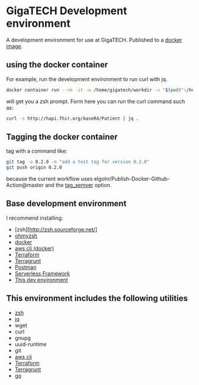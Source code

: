 # GigaTECH Development environment

A development environment for use at GigaTECH. Published to a [docker image](https://hub.docker.com/repository/docker/gigatech/dev).

## using the docker container

For example, run the development environment to run curl with jq.

```zsh
docker container run --rm -it -w /home/gigatech/workdir -v "$(pwd)":/home/gigatech/workdir -v "${HOME}":/home/gigatech -e "TF_LOG=ERROR" gigatech/dev:latest zsh
```

will get you a zsh prompt. Form here you can run the curl command such as:

```zsh
curl -s http://hapi.fhir.org/baseR4/Patient | jq .
```

## Tagging the docker container

tag with a command like:

```bash
git tag -a 0.2.0 -m "add a test tag for version 0.2.0"
git push origin 0.2.0
```

because the current workflow uses elgohr/Publish-Docker-Github-Action@master and the [tag_semver](https://github.com/elgohr/Publish-Docker-Github-Action#tag_semver) option.

## Base development environment

I recommend installing:

- [zsh][http://zsh.sourceforge.net/]
- [ohmyzsh](https://ohmyz.sh/)
- [docker](https://www.docker.com/)
- [aws cli (docker)](https://docs.aws.amazon.com/cli/latest/userguide/install-cliv2-docker.html)
- [Terraform](https://www.terraform.io/)
- [Terragrunt](https://terragrunt.gruntwork.io/)
- [Postman](https://www.postman.com/)
- [Serverless Framework](https://www.serverless.com/framework/docs/)
- [This dev environment](https://hub.docker.com/repository/docker/gigatech/dev)

## This environment includes the following utilities

- [zsh](http://zsh.sourceforge.net/)
- [jq](https://stedolan.github.io/jq/)
- wget
- curl
- gnupg
- uuid-runtime
- git
- [aws cli](https://docs.aws.amazon.com/cli/latest/userguide/install-cliv2.html)
- [Terraform](https://www.terraform.io/)
- [Terragrunt](https://terragrunt.gruntwork.io/)
- [go](https://golang.org/)
